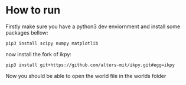 # How to run
Firstly make sure you have a python3 dev enviornment and install some packages bellow:
```
pip3 install scipy numpy matplotlib
```

now install the fork of ikpy:

```
pip3 install git+https://github.com/alters-mit/ikpy.git#egg=ikpy
```

Now you should be able to open the world file in the worlds folder


